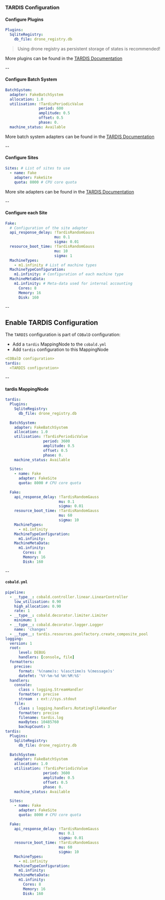 ### TARDIS Configuration
#### Configure Plugins

```yaml
Plugins:
  SqliteRegistry:
    db_file: drone_registry.db
```

> Using drone registry as persistent storage of states is recommended!

More plugins can be found in the [TARDIS Documentation](https://cobald-tardis.readthedocs.io/en/latest/plugins/plugins.html)

--

#### Configure Batch System

```yaml
BatchSystem:
  adapter: FakeBatchSystem
  allocation: 1.0
  utilisation: !TardisPeriodicValue
               period: 600
               amplitude: 0.5
               offset: 0.5
               phase: 0.
  machine_status: Available
```

More batch system adapters can be found in the [TARDIS Documentation](https://cobald-tardis.readthedocs.io/en/latest/adapters/batchsystem.html) 

--

#### Configure Sites

```yaml
Sites: # List of sites to use
  - name: Fake
    adapter: FakeSite
    quota: 8000 # CPU core quota
```

More site adapters can be found in the [TARDIS Documentation](https://cobald-tardis.readthedocs.io/en/latest/adapters/site.html) 

--

<!-- .element: style="font-size:80%;" -->
#### Configure each Site

```yaml
Fake: 
  # Configuration of the site adapter
  api_response_delay: !TardisRandomGauss
                      mu: 0.1
                      sigma: 0.01
  resource_boot_time: !TardisRandomGauss
                      mu: 10
                      sigma: 1
  MachineTypes:
    - m1.infinity # List of machine types
  MachineTypeConfiguration:
    m1.infinity: # Configuration of each machine type
  MachineMetaData:
    m1.infinity: # Meta-data used for internal accounting
      Cores: 8
      Memory: 16
      Disk: 160
```

--


<!-- .element: style="font-size:80%;" -->
## Enable TARDIS Configuration

The `TARDIS` configuration is part of `COBalD` configuration:
* Add a `tardis` MappingNode to the `cobald.yml`
* Add `tardis` configuration to this MappingNode

```yaml
<COBalD configuration>
tardis:
  <TARDIS configuration>
```

--

<!-- .element: style="font-size:45%;" -->
#### tardis MappingNode

```yaml
tardis:
  Plugins:
    SqliteRegistry:
      db_file: drone_registry.db
  
  BatchSystem:
    adapter: FakeBatchSystem
    allocation: 1.0
    utilisation: !TardisPeriodicValue
                 period: 3600
                 amplitude: 0.5
                 offset: 0.5
                 phase: 0.
    machine_status: Available
  
  Sites:
    - name: Fake
      adapter: FakeSite
      quota: 8000 # CPU core quota
  
  Fake:
    api_response_delay: !TardisRandomGauss
                        mu: 0.1
                        sigma: 0.01
    resource_boot_time: !TardisRandomGauss
                        mu: 60
                        sigma: 10
    MachineTypes:
      - m1.infinity
    MachineTypeConfiguration:
      m1.infinity:
    MachineMetaData:
      m1.infinity:
        Cores: 8
        Memory: 16
        Disk: 160
```

--

<!-- .element: style="font-size:45%;" -->
#### `cobald.yml`

```yaml
pipeline:
  - __type__: cobald.controller.linear.LinearController
    low_utilisation: 0.90
    high_allocation: 0.90
    rate: 1
  - __type__: cobald.decorator.limiter.Limiter
    minimum: 1
  - __type__: cobald.decorator.logger.Logger
    name: 'changes'
  - __type__: tardis.resources.poolfactory.create_composite_pool
logging:
  version: 1
  root:
      level: DEBUG
      handlers: [console, file]
  formatters:
    precise:
      format: '%(name)s: %(asctime)s %(message)s'
      datefmt: '%Y-%m-%d %H:%M:%S'
  handlers:
    console:
      class : logging.StreamHandler
      formatter: precise
      stream  : ext://sys.stdout
    file:
      class : logging.handlers.RotatingFileHandler
      formatter: precise
      filename: tardis.log
      maxBytes: 10485760
      backupCount: 3
tardis:
  Plugins:
    SqliteRegistry:
      db_file: drone_registry.db
  
  BatchSystem:
    adapter: FakeBatchSystem
    allocation: 1.0
    utilisation: !TardisPeriodicValue
                 period: 3600
                 amplitude: 0.5
                 offset: 0.5
                 phase: 0.
    machine_status: Available
  
  Sites:
    - name: Fake
      adapter: FakeSite
      quota: 8000 # CPU core quota
  
  Fake:
    api_response_delay: !TardisRandomGauss
                        mu: 0.1
                        sigma: 0.01
    resource_boot_time: !TardisRandomGauss
                        mu: 60
                        sigma: 10
    MachineTypes:
      - m1.infinity
    MachineTypeConfiguration:
      m1.infinity:
    MachineMetaData:
      m1.infinity:
        Cores: 8
        Memory: 16
        Disk: 160
```
